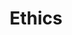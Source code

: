 ---
id: 7r3u54keunl0q0mn426pk8b
title: Ethics
desc: ''
updated: 1694612586203
created: 1694607986843
---
